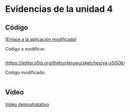 # Evidencias de la unidad 4

## Código

[[Enlace a la aplicación modificada](https://editor.p5js.org/thehunteruwu/sketches/FSW71z5Nl)]

Código a modificar:

``` js

```

[(https://editor.p5js.org/thehunteruwu/sketches/ya-s5j5Ok)](URL)

Código modificado:

``` js

```

## Video

[Video demostratativo](URL)






